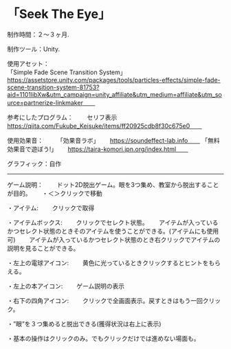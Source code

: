 # 「Seek The Eye」

制作時間：２〜３ヶ月. 

制作ツール：Unity. 

使用アセット：  
「Simple Fade Scene Transition System」　  　
https://assetstore.unity.com/packages/tools/particles-effects/simple-fade-scene-transition-system-81753?aid=1101libXw&utm_campaign=unity_affiliate&utm_medium=affiliate&utm_source=partnerize-linkmaker　　

参考にしたプログラム：　　
セリフ表示　　
https://qiita.com/Fukube_Keisuke/items/ff20925cdb8f30c675e0　　

使用効果音：　　
「効果音ラボ」　　
https://soundeffect-lab.info　　
「無料効果音で遊ぼう!」　　
https://taira-komori.jpn.org/index.html　　

グラフィック：自作　　

-----------------------------------

ゲーム説明：　　
ドット2D脱出ゲーム。眼を3つ集め、教室から脱出することが目的。　　
・＜＞クリックで移動　　

・アイテム:　　
クリックで取得　　

・アイテムボックス:　　
クリックでセレクト状態。　　
アイテムが入っているかつセレクト状態のときそのアイテムを使うことができる。(アイテムにも使用可)　　
アイテムが入っているかつセレクト状態のとき右クリックでアイテムの説明を見ることができる。　　

・左上の電球アイコン:　　
黄色に光っているときクリックするとヒントをもらえる。　　

・左上の本アイコン:　　
ゲーム説明の表示　　

・右下の四角アイコン:　　
クリックで全画面表示。戻すときはもう一回クリック。　　

・”眼”を３つ集めると脱出できる(獲得状況は右上に表示)  

・基本の操作はクリックのみ。でもクリックだけでは進めない場面も。  
